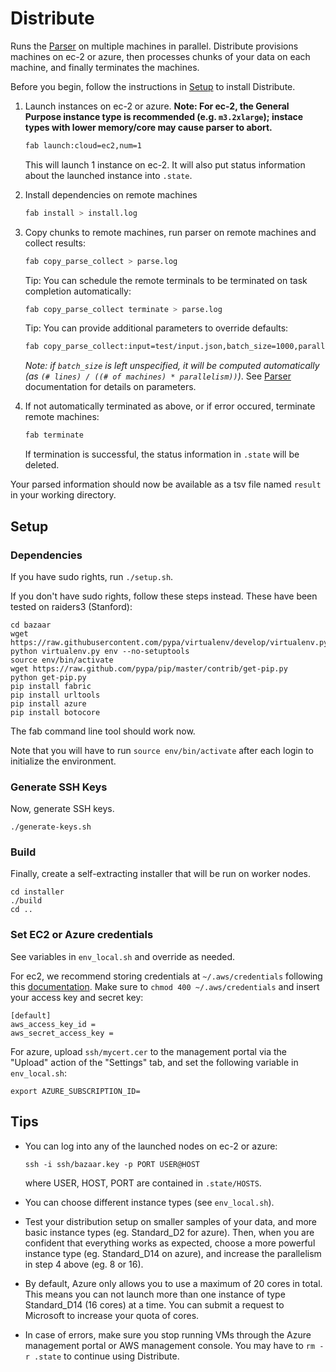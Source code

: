 Distribute
==========

Runs the [Parser](/parser) on multiple machines in parallel. Distribute provisions machines
on ec-2 or azure, then processes chunks of your data on each machine, and
finally terminates the machines.

Before you begin, follow the instructions in [Setup](#setup) to install Distribute.

1.  Launch instances on ec-2 or azure.  **Note: For ec-2, the General Purpose instance type is recommended (e.g. `m3.2xlarge`); instace types with lower memory/core may cause parser to abort.**

    ```bash
    fab launch:cloud=ec2,num=1
    ```
    This will launch 1 instance on ec-2. It will also put status information
    about the launched instance into `.state`.

2.  Install dependencies on remote machines
    ```bash
    fab install > install.log
    ```

3. Copy chunks to remote machines, run parser on remote machines and collect results:
    ```bash
    fab copy_parse_collect > parse.log
    ```
    Tip: You can schedule the remote terminals to be terminated on task completion automatically:
    ```bash
    fab copy_parse_collect terminate > parse.log
    ```
    Tip: You can provide additional parameters to override defaults:
    ```bash
    fab copy_parse_collect:input=test/input.json,batch_size=1000,parallelism=8,key_id='item_id',content_id='content' > parse.log
    ```
    *Note: if `batch_size` is left unspecified, it will be computed automatically (as `(# lines) / ((# of machines) * parallelism))`)*.  See [Parser](/parser) documentation for details on parameters.
    

6.  If not automatically terminated as above, or if error occured, terminate remote machines:
    ```bash
    fab terminate
    ```
    If termination is successful, the status information in `.state` will be deleted.

Your parsed information should now be available as a tsv file named `result` in your working directory.

## Setup

### Dependencies

If you have sudo rights, run `./setup.sh`.

If you don't have sudo rights, follow these steps instead. These have been tested on raiders3 (Stanford):
```
cd bazaar
wget https://raw.githubusercontent.com/pypa/virtualenv/develop/virtualenv.py
python virtualenv.py env --no-setuptools
source env/bin/activate
wget https://raw.github.com/pypa/pip/master/contrib/get-pip.py
python get-pip.py
pip install fabric
pip install urltools
pip install azure
pip install botocore
```

The fab command line tool should work now.

Note that you will have to run `source env/bin/activate` after each login to initialize the environment.

### Generate SSH Keys 

Now, generate SSH keys.
```
./generate-keys.sh
```

### Build

Finally, create a self-extracting installer that will be run on worker nodes.
```
cd installer
./build 
cd ..
```

### Set EC2 or Azure credentials

See variables in `env_local.sh` and override as needed.

For ec2, we recommend storing credentials at `~/.aws/credentials` following this 
[documentation](http://docs.aws.amazon.com/cli/latest/userguide/cli-chap-getting-started.html).
Make sure to `chmod 400 ~/.aws/credentials` and insert your access key and secret key:

```
[default]
aws_access_key_id = 
aws_secret_access_key = 
```

For azure, upload `ssh/mycert.cer` to the management portal via the "Upload" action of the "Settings" tab, and set the following variable in `env_local.sh`:
```
export AZURE_SUBSCRIPTION_ID=
```

## Tips

*  You can log into any of the launched nodes on ec-2 or azure:
   ```
   ssh -i ssh/bazaar.key -p PORT USER@HOST
   ```
   where USER, HOST, PORT are contained in `.state/HOSTS`.

*  You can choose different instance types (see `env_local.sh`).

*  Test your distribution setup on smaller samples of your data,
   and more basic instance types (eg. Standard_D2 for azure).
   Then, when you are confident that everything works as expected,
   choose a more powerful instance type (eg. Standard_D14 on azure),
   and increase the parallelism in step 4 above (eg. 8 or 16).

*  By default, Azure only allows you to use a maximum of 20 cores
   in total. This means you can not launch more than one instance
   of type Standard_D14 (16 cores) at a time. You can submit a
   request to Microsoft to increase your quota of cores.

*  In case of errors, make sure you stop running VMs through the
   Azure management portal or AWS management console. You may have
   to `rm -r .state` to continue using Distribute.
